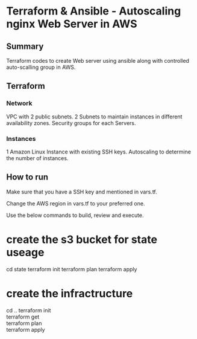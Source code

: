 # Terraform & Ansible - Autoscaling nginx Web Server in AWS

## Summary

Terraform codes to create Web server using ansible along with controlled auto-scalling group in AWS.

## Terraform

### Network
VPC with 2 public subnets.
2 Subnets to maintain instances in different availability zones.
Security groups for each Servers.

### Instances
1 Amazon Linux Instance with existing SSH keys. Autoscaling to determine the number of instances.

## How to run

Make sure that you have a SSH key and mentioned in vars.tf.

Change the AWS region in vars.tf to your preferred one.

Use the below commands to build, review and execute.

# create the s3 bucket for state useage 
cd state
terraform init
terraform plan
terraform apply

# create the infractructure  
cd ..
terraform init  
terraform get  
terraform plan  
terraform apply  

